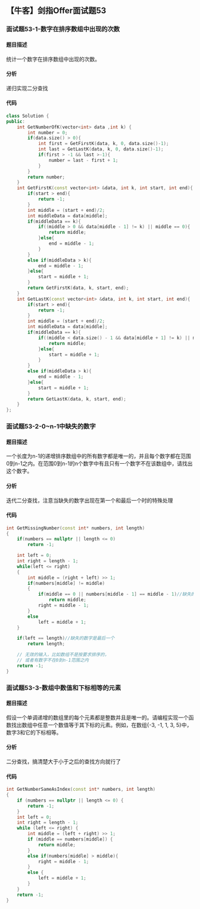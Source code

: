 ## 【牛客】剑指Offer面试题53

### 面试题53-1-数字在排序数组中出现的次数

#### 题目描述

统计一个数字在排序数组中出现的次数。

#### 分析

递归实现二分查找

#### 代码

```c++
class Solution {
public:
    int GetNumberOfK(vector<int> data ,int k) {
        int number = 0;
        if(data.size() > 0){
            int first = GetFirstK(data, k, 0, data.size()-1);
            int last = GetLastK(data, k, 0, data.size()-1);
            if(first > -1 && last >-1){
                number = last - first + 1;
            }
        }
        return number;
    }
    int GetFirstK(const vector<int> &data, int k, int start, int end){
        if(start > end){
            return -1;
        }
        int middle = (start + end)/2;
        int middleData = data[middle];
        if(middleData == k){
            if((middle > 0 && data[middle - 1] != k) || middle == 0){
                return middle;
            }else{
               	end = middle - 1;
            }
        }
        else if(middleData > k){
            end = middle - 1;
        }else{
            start = middle + 1;
        }
        return GetFirstK(data, k, start, end);
    }
    int GetLastK(const vector<int> &data, int k, int start, int end){
        if(start > end){
            return -1;
        }
        int middle = (start + end)/2;
        int middleData = data[middle];
        if(middleData == k){
            if((middle < data.size() - 1 && data[middle + 1] != k) || middle == data.size() - 1){
                return middle;
            }else{
               	start = middle + 1;
            }
        }
        else if(middleData > k){
            end = middle - 1;
        }else{
            start = middle + 1;
        }
        return GetLastK(data, k, start, end);
    }
};
```

### 面试题53-2-0~n-1中缺失的数字

#### 题目描述

一个长度为n-1的递增排序数组中的所有数字都是唯一的，并且每个数字都在范围0到n-1之内。在范围0到n-1的n个数字中有且只有一个数字不在该数组中，请找出这个数字。

#### 分析

迭代二分查找，注意当缺失的数字出现在第一个和最后一个时的特殊处理

#### 代码

```c++
int GetMissingNumber(const int* numbers, int length)
{
    if(numbers == nullptr || length <= 0)
        return -1;

    int left = 0;
    int right = length - 1;
    while(left <= right)
    {
        int middle = (right + left) >> 1;
        if(numbers[middle] != middle)
        {
            if(middle == 0 || numbers[middle - 1] == middle - 1)//缺失的数字有可能是第一个
                return middle;
            right = middle - 1;
        }
        else
            left = middle + 1;
    }

    if(left == length)//缺失的数字是最后一个
        return length;

    // 无效的输入，比如数组不是按要求排序的，
    // 或者有数字不在0到n-1范围之内
    return -1;
}
```

### 面试题53-3-数组中数值和下标相等的元素

#### 题目描述

假设一个单调递增的数组里的每个元素都是整数并且是唯一的。请编程实现一个函数找出数组中任意一个数值等于其下标的元素。例如，在数组{-3, -1, 1, 3, 5}中，数字3和它的下标相等。

#### 分析

二分查找，搞清楚大于小于之后的查找方向就行了

#### 代码

```c++
int GetNumberSameAsIndex(const int* numbers, int length)
{
	if (numbers == nullptr || length <= 0) {
		return -1;
	}
	int left = 0;
	int right = length - 1;
	while (left <= right) {
		int middle = (left + right) >> 1;
		if (middle == numbers[middle]) {
			return middle;
		}
		else if(numbers[middle] > middle){
			right = middle - 1;
		}
		else {
			left = middle + 1;
		}
	}
	return -1;
}
```

